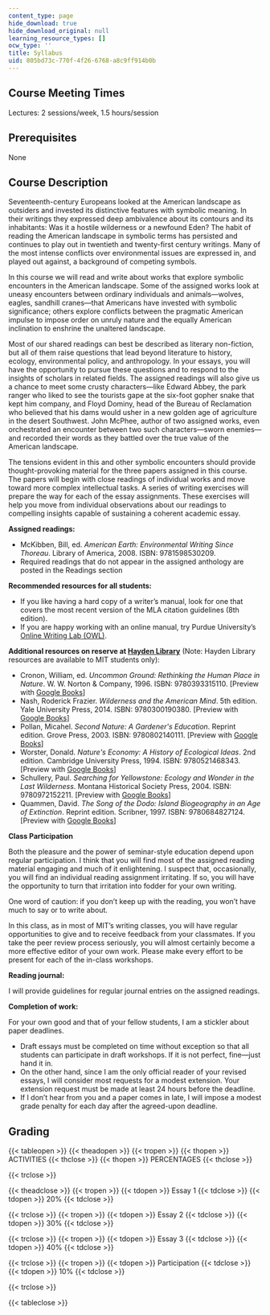 ```yaml
---
content_type: page
hide_download: true
hide_download_original: null
learning_resource_types: []
ocw_type: ''
title: Syllabus
uid: 805bd73c-770f-4f26-6768-a8c9ff914b0b
---
```


Course Meeting Times
--------------------

Lectures: 2 sessions/week, 1.5 hours/session

Prerequisites
-------------

None

Course Description
------------------

Seventeenth-century Europeans looked at the American landscape as outsiders and invested its distinctive features with symbolic meaning. In their writings they expressed deep ambivalence about its contours and its inhabitants: Was it a hostile wilderness or a newfound Eden? The habit of reading the American landscape in symbolic terms has persisted and continues to play out in twentieth and twenty-first century writings. Many of the most intense conflicts over environmental issues are expressed in, and played out against, a background of competing symbols.

In this course we will read and write about works that explore symbolic encounters in the American landscape. Some of the assigned works look at uneasy encounters between ordinary individuals and animals—wolves, eagles, sandhill cranes—that Americans have invested with symbolic significance; others explore conflicts between the pragmatic American impulse to impose order on unruly nature and the equally American inclination to enshrine the unaltered landscape.

Most of our shared readings can best be described as literary non-fiction, but all of them raise questions that lead beyond literature to history, ecology, environmental policy, and anthropology. In your essays, you will have the opportunity to pursue these questions and to respond to the insights of scholars in related fields. The assigned readings will also give us a chance to meet some crusty characters—like Edward Abbey, the park ranger who liked to see the tourists gape at the six-foot gopher snake that kept him company, and Floyd Dominy, head of the Bureau of Reclamation who believed that his dams would usher in a new golden age of agriculture in the desert Southwest. John McPhee, author of two assigned works, even orchestrated an encounter between two such characters—sworn enemies—and recorded their words as they battled over the true value of the American landscape.

The tensions evident in this and other symbolic encounters should provide thought-provoking material for the three papers assigned in this course. The papers will begin with close readings of individual works and move toward more complex intellectual tasks. A series of writing exercises will prepare the way for each of the essay assignments. These exercises will help you move from individual observations about our readings to compelling insights capable of sustaining a coherent academic essay.

**Assigned readings:**

*   McKibben, Bill, ed. _American Earth: Environmental Writing Since Thoreau_. Library of America, 2008. ISBN: 9781598530209.
*   Required readings that do not appear in the assigned anthology are posted in the Readings section

**Recommended resources for all students:**

*   If you like having a hard copy of a writer’s manual, look for one that covers the most recent version of the MLA citation guidelines (8th edition).
*   If you are happy working with an online manual, try Purdue University’s [Online Writing Lab (OWL)](https://owl.english.purdue.edu/owl/).

**Additional resources on reserve at [Hayden Library](https://libraries.mit.edu/hayden/)** (Note: Hayden Library resources are available to MIT students only):

*   Cronon, William, ed. _Uncommon Ground: Rethinking the Human Place in Nature_. W. W. Norton & Company, 1996. ISBN: 9780393315110. \[Preview with [Google Books](https://books.google.com/books?id=DU9KAAAAQBAJ&lpg=PP1&dq=uncommon%20ground%3A%20rethinking%20the%20human%20%20place&pg=PP1#v=onepage&q=uncommon%20ground:%20rethinking%20the%20human%20%20place&f=false)\]
*   Nash, Roderick Frazier. _Wilderness and the American Mind_. 5th edition. Yale University Press, 2014. ISBN: 9780300190380. \[Preview with [Google Books](https://books.google.com/books?id=eQupAgAAQBAJ&lpg=PP1&dq=wilderness%20and%20the%20american%20mind&pg=PP1#v=onepage&q&f=false)\]
*   Pollan, Micahel. _Second Nature: A Gardener's Education_. Reprint edition. Grove Press, 2003. ISBN: 9780802140111. \[Preview with [Google Books](https://books.google.com/books?id=3zUqfDxvl48C&lpg=PP1&dq=second%20nature&pg=PP1#v=onepage&q&f=false)\]
*   Worster, Donald. _Nature's Economy: A History of Ecological Ideas_. 2nd edition. Cambridge University Press, 1994. ISBN: 9780521468343. \[Preview with [Google Books](https://books.google.com/books?id=2Ng-5B5H2wcC&lpg=PP1&dq=nature's%20economy&pg=PP1#v=onepage&q&f=false)\]
*   Schullery, Paul. _Searching for Yellowstone: Ecology and Wonder in the Last Wilderness_. Montana Historical Society Press, 2004. ISBN: 9780972152211. \[Preview with [Google Books](https://books.google.com/books?id=BucbobJGExMC&lpg=PP1&dq=searching%20for%20yellowstone&pg=PP1#v=onepage&q&f=false)\]
*   Quammen, David. _The Song of the Dodo: Island Biogeography in an Age of Extinction_. Reprint edition. Scribner, 1997. ISBN: 9780684827124. \[Preview with [Google Books](https://books.google.com/books?id=53kuEeItYtIC&lpg=PP1&dq=song%20of%20the%20dodo&pg=PP1#v=onepage&q&f=false)\]

**Class Participation**

Both the pleasure and the power of seminar-style education depend upon regular participation. I think that you will find most of the assigned reading material engaging and much of it enlightening. I suspect that, occasionally, you will find an individual reading assignment irritating. If so, you will have the opportunity to turn that irritation into fodder for your own writing.

One word of caution: if you don’t keep up with the reading, you won’t have much to say or to write about.

In this class, as in most of MIT’s writing classes, you will have regular opportunities to give and to receive feedback from your classmates. If you take the peer review process seriously, you will almost certainly become a more effective editor of your own work. Please make every effort to be present for each of the in-class workshops.

**Reading journal:**

I will provide guidelines for regular journal entries on the assigned readings.

**Completion of work:**

For your own good and that of your fellow students, I am a stickler about paper deadlines.

*   Draft essays must be completed on time without exception so that all students can participate in draft workshops. If it is not perfect, fine—just hand it in.
*   On the other hand, since I am the only official reader of your revised essays, I will consider most requests for a modest extension. Your extension request must be made at least 24 hours before the deadline.
*   If I don’t hear from you and a paper comes in late, I will impose a modest grade penalty for each day after the agreed-upon deadline.

Grading
-------

{{< tableopen >}}
{{< theadopen >}}
{{< tropen >}}
{{< thopen >}}
ACTIVITIES
{{< thclose >}}
{{< thopen >}}
PERCENTAGES
{{< thclose >}}

{{< trclose >}}

{{< theadclose >}}
{{< tropen >}}
{{< tdopen >}}
Essay 1
{{< tdclose >}}
{{< tdopen >}}
20%
{{< tdclose >}}

{{< trclose >}}
{{< tropen >}}
{{< tdopen >}}
Essay 2
{{< tdclose >}}
{{< tdopen >}}
30%
{{< tdclose >}}

{{< trclose >}}
{{< tropen >}}
{{< tdopen >}}
Essay 3
{{< tdclose >}}
{{< tdopen >}}
40%
{{< tdclose >}}

{{< trclose >}}
{{< tropen >}}
{{< tdopen >}}
Participation
{{< tdclose >}}
{{< tdopen >}}
10%
{{< tdclose >}}

{{< trclose >}}

{{< tableclose >}}